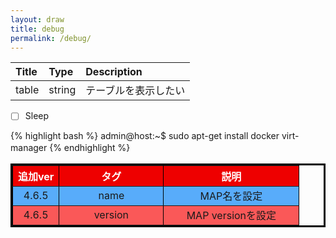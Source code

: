 ```yaml
---
layout: draw
title: debug
permalink: /debug/
---
```

 |Title|Type|Description|
|:---|:---|:---|
|table|string|テーブルを表示したい|
  


- [ ] Sleep

{% highlight bash %}
admin@host:~$ sudo apt-get install docker virt-manager
{% endhighlight %}
　　

<table border="3" width="500" cellspacing="3" cellpadding="" bordercolor="#000000">
<tr>
<th bgcolor="#EE0000"><font color="#FFFFFF">追加ver</font></th>
<th bgcolor="#EE0000" width="100"><font color="#FFFFFF">タグ</font></th>
<th bgcolor="#EE0000" width="200"><font color="#FFFFFF">説明</font></th>
</tr>
<tr>
<td bgcolor="#58ACFA" align="center" nowrap>4.6.5</td>
<td bgcolor="#58ACFA" align="center" width="150">name</td>
<td bgcolor="#58ACFA" align="center" width="200">MAP名を設定</td>
</tr>
<tr>
<td bgcolor="#FA5858" align="center" nowrap>4.6.5</td>
<td bgcolor="#FA5858" align="center" width="150">version</td>
<td bgcolor="#FA5858" align="center" width="200">MAP versionを設定</td>
</tr>
</table>
  

